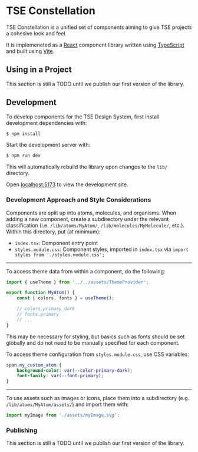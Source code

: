 # TSE Constellation

TSE Constellation is a unified set of components aiming to give TSE projects a cohesive look and feel.

It is implemeneted as a [React](https://react.dev) component library written using [TypeScript](https://typescriptlang.org) and built using [Vite](https://vitejs.dev).

## Using in a Project

This section is still a TODO until we publish our first version of the library.

## Development

To develop components for the TSE Design System, first install development dependencies with:

```sh
$ npm install
```

Start the development server with:

```sh
$ npm run dev
```

This will automatically rebuild the library upon changes to the `lib/` directory.

Open [localhost:5173](http://localhost:5173) to view the development site.

### Development Approach and Style Considerations

Components are split up into atoms, molecules, and organisms.  When adding a new component, create a subdirectory under the relevant classification (i.e. `/lib/atoms/MyAtom/`, `/lib/molecules/MyMolecule/`, etc.).  Within this directory, put (at minimum):

- `index.tsx`:  Component entry point
- `styles.module.css`:  Component styles, imported in `index.tsx` via `import styles from './styles.module.css';`

---

To access theme data from within a component, do the following:

```jsx
import { useTheme } from '../../assets/ThemeProvider';

export function MyAtom() {
    const { colors, fonts } = useTheme();

    // colors.primary_dark
    // fonts.primary
    // ...
}
```

This may be necessary for styling, but basics such as fonts should be set globally and do not need to be manually specified for each component.

To access theme configuration from `styles.module.css`, use CSS variables:

```css
span.my_custom_atom {
    background-color: var(--color-primary-dark);
    font-family: var(--font-primary);
}
```

---

To use assets such as images or icons, place them into a subdirectory (e.g. `/lib/atoms/MyAtom/assets/`) and import them with:

```jsx
import myImage from './assets/myImage.svg';
```

### Publishing

This section is still a TODO until we publish our first version of the library.
